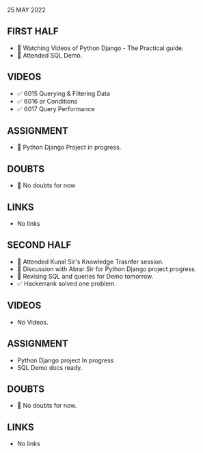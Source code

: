 25 MAY 2022

## FIRST HALF

- 🚧 Watching Videos of Python Django - The Practical guide.
- 🚧 Attended SQL Demo.

## VIDEOS

- ✅ 6015 Querying & Filtering Data
- ✅ 6016 _or_ Conditions
- ✅ 6017 Query Performance

## ASSIGNMENT

- 🚧 Python Django Project in progress.

## DOUBTS

- 🚧 No doubts for now 

## LINKS

- No links

## SECOND HALF

- 🚧 Attended Kunal Sir's Knowledge Trasnfer session.
- 🚧 Discussion with Abrar Sir for Python Django project progress.
- 🚧 Revising SQL and queries for Demo tomorrow.
- ✅ Hackerrank solved one problem.

## VIDEOS

- No Videos. 

## ASSIGNMENT

- Python Django project In progress
- SQL Demo docs ready.

## DOUBTS

- 🚫 No doubts for now.

## LINKS

- No links

